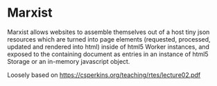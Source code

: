 Marxist
=======

Marxist allows websites to assemble themselves out of a host tiny 
json resources which are turned into page elements (requested, processed, updated and rendered into html)
inside of html5 Worker instances, and exposed to the containing document as 
entries in an instance of html5 Storage or an in-memory javascript object. 

Loosely based on https://csperkins.org/teaching/rtes/lecture02.pdf